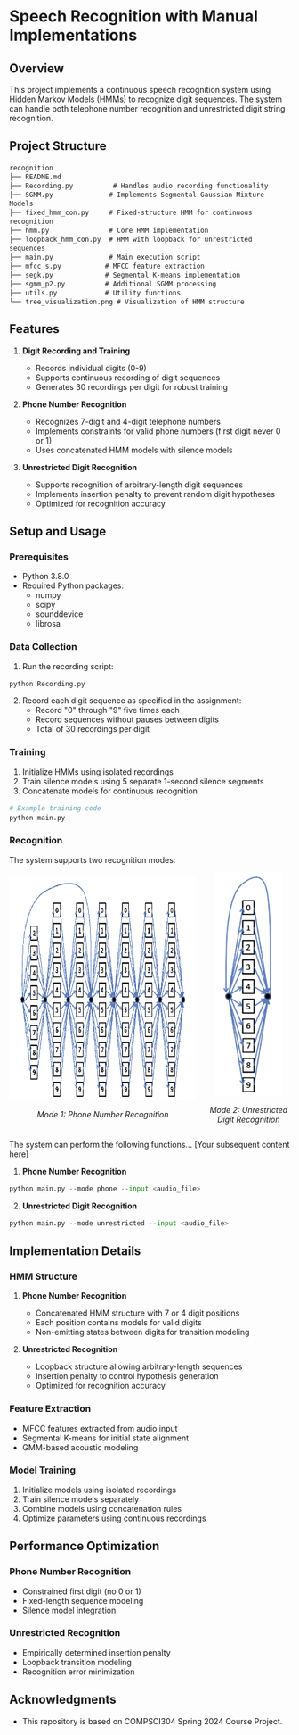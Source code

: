 # Speech Recognition with Manual Implementations

## Overview
This project implements a continuous speech recognition system using Hidden Markov Models (HMMs) to recognize digit sequences. The system can handle both telephone number recognition and unrestricted digit string recognition.

## Project Structure
```
recognition
├── README.md
├── Recording.py          # Handles audio recording functionality
├── SGMM.py              # Implements Segmental Gaussian Mixture Models
├── fixed_hmm_con.py     # Fixed-structure HMM for continuous recognition
├── hmm.py               # Core HMM implementation
├── loopback_hmm_con.py  # HMM with loopback for unrestricted sequences
├── main.py              # Main execution script
├── mfcc_s.py           # MFCC feature extraction
├── segk.py             # Segmental K-means implementation
├── sgmm_p2.py          # Additional SGMM processing
├── utils.py            # Utility functions
└── tree_visualization.png # Visualization of HMM structure
```

## Features
1. **Digit Recording and Training**
   - Records individual digits (0-9)
   - Supports continuous recording of digit sequences
   - Generates 30 recordings per digit for robust training

2. **Phone Number Recognition**
   - Recognizes 7-digit and 4-digit telephone numbers
   - Implements constraints for valid phone numbers (first digit never 0 or 1)
   - Uses concatenated HMM models with silence models

3. **Unrestricted Digit Recognition**
   - Supports recognition of arbitrary-length digit sequences
   - Implements insertion penalty to prevent random digit hypotheses
   - Optimized for recognition accuracy

## Setup and Usage

### Prerequisites
- Python 3.8.0
- Required Python packages:
  - numpy
  - scipy
  - sounddevice
  - librosa


### Data Collection
1. Run the recording script:
```bash
python Recording.py
```
2. Record each digit sequence as specified in the assignment:
   - Record "0" through "9" five times each
   - Record sequences without pauses between digits
   - Total of 30 recordings per digit

### Training
1. Initialize HMMs using isolated recordings
2. Train silence models using 5 separate 1-second silence segments
3. Concatenate models for continuous recognition

```python
# Example training code
python main.py
```

### Recognition
The system supports two recognition modes:

<!-- <div style="display: flex; justify-content: center; align-items: start; gap: 20px;">
    <div>
        <img src="./images/telephone.jpg" style="height: 200px; width: auto;">
        <p><em>Figure 1: Phone Number Recognition</em></p>
    </div>
    <div>
        <img src="./images/unrestricted.jpg" style="height: 200px; width: auto;">
        <p><em>Figure 2: Unrestricted Digit Recognition</em></p>
    </div>
</div> -->
<div style="display: flex; justify-content: center; align-items: center; gap: 20px;">
    <div style="text-align: center">
        <img src="./images/telephone.jpg" height="400">
        <p><em>Mode 1: Phone Number Recognition</em></p>
    </div>
    <div style="text-align: center">
        <img src="./images/unrestricted.jpg" height="400">
        <p><em>Mode 2: Unrestricted Digit Recognition</em></p>
    </div>
</div>

The system can perform the following functions...
[Your subsequent content here]

1. **Phone Number Recognition**
```python
python main.py --mode phone --input <audio_file>
```

2. **Unrestricted Digit Recognition**
```python
python main.py --mode unrestricted --input <audio_file>
```

## Implementation Details

### HMM Structure
1. **Phone Number Recognition**
   - Concatenated HMM structure with 7 or 4 digit positions
   - Each position contains models for valid digits
   - Non-emitting states between digits for transition modeling

2. **Unrestricted Recognition**
   - Loopback structure allowing arbitrary-length sequences
   - Insertion penalty to control hypothesis generation
   - Optimized for recognition accuracy

### Feature Extraction
- MFCC features extracted from audio input
- Segmental K-means for initial state alignment
- GMM-based acoustic modeling

### Model Training
1. Initialize models using isolated recordings
2. Train silence models separately
3. Combine models using concatenation rules
4. Optimize parameters using continuous recordings

## Performance Optimization

### Phone Number Recognition
- Constrained first digit (no 0 or 1)
- Fixed-length sequence modeling
- Silence model integration

### Unrestricted Recognition
- Empirically determined insertion penalty
- Loopback transition modeling
- Recognition error minimization

## Acknowledgments
- This repository is based on COMPSCI304 Spring 2024 Course Project.
